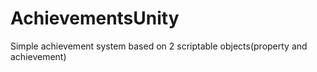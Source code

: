 # AchievementsUnity
Simple achievement system based on 2 scriptable objects(property and achievement)
